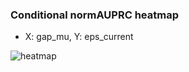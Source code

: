 ### Conditional normAUPRC heatmap

- X: gap_mu, Y: eps_current

![heatmap](/home/elicer/project_0814_2/results/20250817-101149/holdout/conditional_heatmap_gap_mu_vs_eps_current.png)
